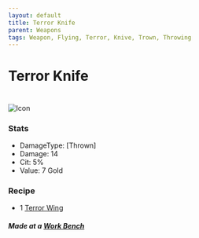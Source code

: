 ```yaml
---
layout: default
title: Terror Knife
parent: Weapons
tags: Weapon, Flying, Terror, Knive, Trown, Throwing
---
```


# Terror Knife
#
![Icon](https://raw.githubusercontent.com/KoekMeneer/SupernovaMod/main/Npcs/Bosses/FlyingTerror/TerrorKnife.png)

### Stats
- DamageType: [Thrown]
- Damage: 14
- Cit: 5%
- Value: 7 Gold

### Recipe
- 1 [Terror Wing](https://koekmeneer.github.io/SupernovaMod/docs/items/materials/terror_wing)

##### Made at a [Work Bench](https://terraria.fandom.com/wiki/Work_Benches)

